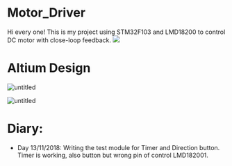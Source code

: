 # Motor_Driver
Hi every one! This is my project using STM32F103 and LMD18200 to control DC motor with close-loop feedback.
![](http://f10.photo.talk.zdn.vn/2456219225407768173/653f6230c79527cb7e84.jpg)
# Altium Design
![untitled](https://user-images.githubusercontent.com/23720583/48367631-e3e1f080-e6e3-11e8-95b4-366bb11d108c.png)

![untitled](https://user-images.githubusercontent.com/23720583/48367773-4affa500-e6e4-11e8-93fb-d44bc452375a.png)

# Diary:
- Day 13/11/2018: Writing the test module for Timer and Direction button. Timer is working, also button but wrong pin of control LMD182001.
